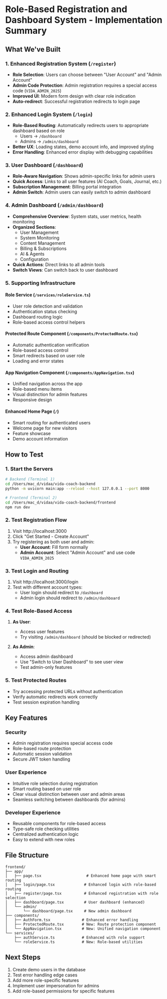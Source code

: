 # Role-Based Registration and Dashboard System - Implementation Summary

## What We've Built

### 1. Enhanced Registration System (`/register`)
- **Role Selection**: Users can choose between "User Account" and "Admin Account"
- **Admin Code Protection**: Admin registration requires a special access code (`VIDA_ADMIN_2025`)
- **Improved UI**: Modern form design with clear role indication
- **Auto-redirect**: Successful registration redirects to login page

### 2. Enhanced Login System (`/login`)
- **Role-Based Routing**: Automatically redirects users to appropriate dashboard based on role
  - Users → `/dashboard`
  - Admins → `/admin/dashboard`
- **Better UX**: Loading states, demo account info, and improved styling
- **Error Handling**: Enhanced error display with debugging capabilities

### 3. User Dashboard (`/dashboard`)
- **Role-Aware Navigation**: Shows admin-specific links for admin users
- **Quick Access**: Links to all user features (AI Coach, Goals, Journal, etc.)
- **Subscription Management**: Billing portal integration
- **Admin Switch**: Admin users can easily switch to admin dashboard

### 4. Admin Dashboard (`/admin/dashboard`)
- **Comprehensive Overview**: System stats, user metrics, health monitoring
- **Organized Sections**: 
  - User Management
  - System Monitoring  
  - Content Management
  - Billing & Subscriptions
  - AI & Agents
  - Configuration
- **Quick Actions**: Direct links to all admin tools
- **Switch Views**: Can switch back to user dashboard

### 5. Supporting Infrastructure

#### Role Service (`/services/roleService.ts`)
- User role detection and validation
- Authentication status checking
- Dashboard routing logic
- Role-based access control helpers

#### Protected Route Component (`/components/ProtectedRoute.tsx`)
- Automatic authentication verification
- Role-based access control
- Smart redirects based on user role
- Loading and error states

#### App Navigation Component (`/components/AppNavigation.tsx`)
- Unified navigation across the app
- Role-based menu items
- Visual distinction for admin features
- Responsive design

#### Enhanced Home Page (`/`)
- Smart routing for authenticated users
- Welcome page for new visitors
- Feature showcase
- Demo account information

## How to Test

### 1. Start the Servers
```bash
# Backend (Terminal 1)
cd /Users/mac_d/vidaa/vida-coach-backend
python -m uvicorn main:app --reload --host 127.0.0.1 --port 8000

# Frontend (Terminal 2)
cd /Users/mac_d/vidaa/vida-coach-backend/frontend
npm run dev
```

### 2. Test Registration Flow
1. Visit http://localhost:3000
2. Click "Get Started - Create Account"
3. Try registering as both user and admin:
   - **User Account**: Fill form normally
   - **Admin Account**: Select "Admin Account" and use code `VIDA_ADMIN_2025`

### 3. Test Login and Routing
1. Visit http://localhost:3000/login
2. Test with different account types:
   - User login should redirect to `/dashboard`
   - Admin login should redirect to `/admin/dashboard`

### 4. Test Role-Based Access
1. **As User**: 
   - Access user features
   - Try visiting `/admin/dashboard` (should be blocked or redirected)
   
2. **As Admin**:
   - Access admin dashboard
   - Use "Switch to User Dashboard" to see user view
   - Test admin-only features

### 5. Test Protected Routes
- Try accessing protected URLs without authentication
- Verify automatic redirects work correctly
- Test session expiration handling

## Key Features

### Security
- Admin registration requires special access code
- Role-based route protection
- Automatic session validation
- Secure JWT token handling

### User Experience
- Intuitive role selection during registration
- Smart routing based on user role
- Clear visual distinction between user and admin areas
- Seamless switching between dashboards (for admins)

### Developer Experience
- Reusable components for role-based access
- Type-safe role checking utilities
- Centralized authentication logic
- Easy to extend with new roles

## File Structure
```
frontend/
├── app/
│   ├── page.tsx                    # Enhanced home page with smart routing
│   ├── login/page.tsx             # Enhanced login with role-based routing
│   ├── register/page.tsx          # Enhanced registration with role selection
│   ├── dashboard/page.tsx         # User dashboard (enhanced)
│   └── admin/
│       └── dashboard/page.tsx     # New admin dashboard
├── components/
│   ├── AuthForm.tsx              # Enhanced error handling
│   ├── ProtectedRoute.tsx        # New: Route protection component
│   └── AppNavigation.tsx         # New: Unified navigation component
└── services/
    ├── authService.ts            # Enhanced with role support
    └── roleService.ts            # New: Role-based utilities
```

## Next Steps
1. Create demo users in the database
2. Test error handling edge cases
3. Add more role-specific features
4. Implement user impersonation for admins
5. Add role-based permissions for specific features

